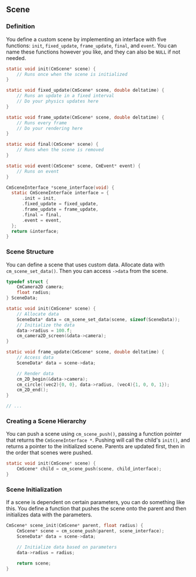
## Scene 

### Definition

You define a custom scene by implementing an interface with five functions: `init`, `fixed_update`, `frame_update`, `final`, and `event`. 
You can name these functions however you like, and they can also be `NULL` if not needed. 

```c
static void init(CmScene* scene) {
    // Runs once when the scene is initialized
}

static void fixed_update(CmScene* scene, double deltatime) {
    // Runs an update in a fixed interval
    // Do your physics updates here
}

static void frame_update(CmScene* scene, double deltatime) {
    // Runs every frame
    // Do your rendering here
}

static void final(CmScene* scene) {
    // Runs when the scene is removed
}

static void event(CmScene* scene, CmEvent* event) {
    // Runs on event
}

CmSceneInterface *scene_interface(void) {
  static CmSceneInterface interface = {
      .init = init,
      .fixed_update = fixed_update,
      .frame_update = frame_update,
      .final = final,
      .event = event,
  };
  return &interface;
}
```

### Scene Structure

You can define a scene that uses custom data. Allocate data with `cm_scene_set_data()`. 
Then you can access `->data` from the scene.

```c
typedef struct {
    CmCamera2D camera;
    float radius;
} SceneData;

static void init(CmScene* scene) {
    // Allocate data
    SceneData* data = cm_scene_set_data(scene, sizeof(SceneData));
    // Initialize the data
    data->radius = 100.f;
    cm_camera2D_screen(&data->camera);
}

static void frame_update(CmScene* scene, double deltatime) {
    // Access data
    SceneData* data = scene->data;

    // Render data
    cm_2D_begin(&data->camera);
    cm_circle((vec2){0, 0}, data->radius, (vec4){1, 0, 0, 1});
    cm_2D_end();
}

// ...
```

### Creating a Scene Hierarchy

You can push a scene using `cm_scene_push()`, passing a function pointer that returns the `CmSceneInterface *`. 
Pushing will call the child's `init()`, and returns a pointer to the initialized scene. 
Parents are updated first, then in the order that scenes were pushed.

```c
static void init(CmScene* scene) {
    CmScene* child = cm_scene_push(scene, child_interface);
}
```

### Scene Initialization

If a scene is dependent on certain parameters, you can do something like this. 
You define a function that pushes the scene onto the parent and then initializes data with the parameters.

```c
CmScene* scene_init(CmScene* parent, float radius) {
    CmScene* scene = cm_scene_push(parent, scene_interface);
    SceneData* data = scene->data;

    // Initialize data based on parameters
    data->radius = radius;

    return scene;
}
```
